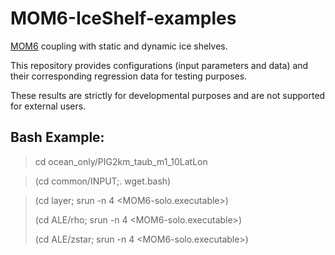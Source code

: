 # MOM6-IceShelf-examples


[MOM6](https://github.com/NOAA-GFDL/MOM6) coupling with static and dynamic ice shelves.

This repository provides configurations (input parameters and data) and their corresponding  regression data for testing purposes.


These results are strictly for developmental purposes and are not supported for external users.


## Bash Example:

>cd ocean_only/PIG2km_taub_m1_10LatLon

>(cd common/INPUT;. wget.bash)

>(cd layer; srun -n 4 <MOM6-solo.executable>)
>
>(cd ALE/rho; srun -n 4 <MOM6-solo.executable>)
>
>(cd ALE/zstar; srun -n 4 <MOM6-solo.executable>)
